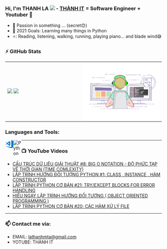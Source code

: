 ### Hi, I'm THANH LA <img src="https://media.giphy.com/media/hvRJCLFzcasrR4ia7z/giphy.gif" width="25px"> -  [THÀNH IT][website] = Software Engineer + Youtuber 🌻  


- 🔭 Passion in something ... (secret😊)
- 💪 2021 Goals: Learning many things in Python
- ⭐: Reading, listening, walking, running, playing piano... and blade wind😅

### :zap: GitHub Stats

<table>
<tr>
  <td width="48%">
    <img src="https://github-readme-stats.vercel.app/api?username=ThanhLa1802&show_icons=true&hide=contribs,issues&hide_border=true" />
    <img src="https://github-readme-stats.vercel.app/api/top-langs/?username=ThanhLa1802&layout=compact&show_icons=true&hide_border=true" />
  </td>
  <td width="52%"><img alt="gif" align="right" src=".github/assets/coding-freak.gif"/></td>
</tr>
<table>

### Languages and Tools:
<img align="left" alt="Visual Studio Code" width="26px" src="https://raw.githubusercontent.com/github/explore/80688e429a7d4ef2fca1e82350fe8e3517d3494d/topics/visual-studio-code/visual-studio-code.png" />
<img align="left" alt="Python" width="26px" src="https://upload.wikimedia.org/wikipedia/commons/thumb/0/0a/Python.svg/1200px-Python.svg.png" /> 

---

### 📺 YouTube Videos

<!-- YOUTUBE:START -->
- [CẤU TRÚC DỮ LIỆU GIẢI THUẬT #8: BIG O NOTATION - ĐỘ PHỨC TẠP VỀ THỜI GIAN (TIME COMLEXITY)](https://www.youtube.com/watch?v=Dgs9zl9Wh3s)
- [LẬP TRÌNH HƯỚNG ĐỐI TƯỢNG PYTHON #1: CLASS , INSTANCE , HÀM CONSTRUCTOR](https://www.youtube.com/watch?v=bJ29iS8mpQs)
- [LẬP TRÌNH PYTHON CƠ BẢN #21: TRY/EXCEPT BLOCKS FOR ERROR HANDLING](https://www.youtube.com/watch?v=aMowOFOibmY)
- [HIỂU NGAY LẬP TRÌNH HƯỚNG ĐỐI TƯỢNG ( OBJECT ORIENTED PROGRAMMING )](https://www.youtube.com/watch?v=BkrXq-5H-Xg)
- [LẬP TRÌNH PYTHON CƠ BẢN #20: CÁC HÀM XỬ LÝ FILE](https://www.youtube.com/watch?v=bRaCZ6MhX0A)
<!-- YOUTUBE:END -->

---

### 📫 Contact me via:
- EMAIL: lathanhmta@gmail.com
- YOTUBE: THÀNH IT

[website]: https://www.youtube.com/channel/UC9L5_YMFz8JfBeQtUic8-3A
